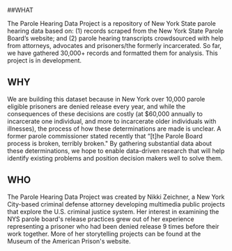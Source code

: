 ##WHAT

The Parole Hearing Data Project is a repository of New York State parole hearing data based on: (1) records scraped from the New York State Parole Board’s website; and (2) parole hearing transcripts crowdsourced with help from attorneys, advocates and prisoners/the formerly incarcerated.  So far, we have gathered 30,000+ records and formatted them for analysis.  This project is in development.

## WHY

We are building this dataset because in New York over 10,000 parole eligible prisoners are denied release every year, and while the consequences of these decisions are costly (at $60,000 annually to incarcerate one individual, and more to incarcerate older individuals with illnesses), the process of how these determinations are made is unclear.  A former parole commissioner stated recently that “[t]he Parole Board process is broken, terribly broken." By gathering substantial data about these determinations, we hope to enable data-driven research that will help identify existing problems and position decision makers well to solve them. 

## WHO

The Parole Hearing Data Project was created by Nikki Zeichner, a New York City-based criminal defense attorney developing multimedia public projects that explore the U.S. criminal justice system.  Her interest in examining the NYS parole board's release practices grew out of her experience representing a prisoner who had been denied release 9 times before their work together.  More of her storytelling projects can be found at the Museum of the American Prison's website.
